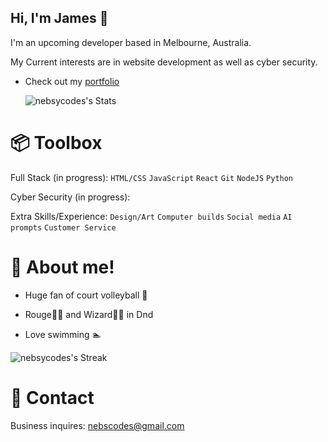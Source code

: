 ## Hi, I'm James 👋

I'm an upcoming developer based in Melbourne, Australia.

My Current interests are in website development as well as cyber security.

- Check out my [portfolio](https://nebsycodes.github.io/My-Portfolio/)

  ![nebsycodes's Stats](https://github-readme-stats.vercel.app/api?username=nebsycodes&theme=monokai&show_icons=true&hide_border=true&count_private=false)

# 📦 Toolbox
Full Stack (in progress): `HTML/CSS` `JavaScript` `React` `Git` `NodeJS` `Python`

Cyber Security (in progress): 

Extra Skills/Experience: `Design/Art` `Computer builds` `Social media` `AI prompts` `Customer Service`

# 🦉 About me!

- Huge fan of court volleyball 🏐
  
- Rouge🥷🏻 and Wizard🧙‍♂️ in Dnd
  
- Love swimming 🏊

![nebsycodes's Streak](https://github-readme-streak-stats.herokuapp.com/?user=nebsycodes&theme=monokai&hide_border=true)

# 📮 Contact

Business inquires: nebscodes@gmail.com
